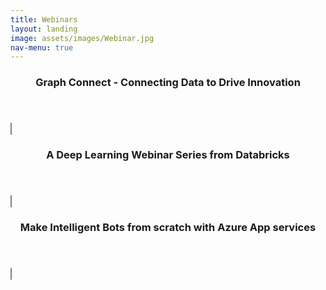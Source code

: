 ```yaml
---
title: Webinars
layout: landing
image: assets/images/Webinar.jpg
nav-menu: true
---
```


<!-- Main -->
<div id="main">

<!-- One -->

<section id="one" class="spotlights">
<div class="inner">
	<header class="major">
		<h3>Graph Connect - Connecting Data to Drive Innovation</h3>
	</header>
<div> 
    <object type="text/html" data="https://graphconnect.com/?_ga=2.231332191.1993486388.1536901374-856148542.1508310613#about" width="1024px" height="768px" style="overflow:auto;border:1px ridge grey">
    </object>
 </div>
</div>
</section>

<!-- Two -->
<section id="two" class="spotlights">
<div class="inner">
	<header class="major">
		<h3>A Deep Learning Webinar Series from Databricks</h3>
	</header>
<div> 
    <object type="text/html" data="https://pages.databricks.com/201809-US-WB-Intro-NeuralNetworks.html?utm_source=databricks&utm_medium=email&utm_campaign=701610000008eAWAAY&mkt_tok=eyJpIjoiWlRobVltSTVaakZqWkdJNSIsInQiOiJxRmM4enlGd2JSTHBhWlwvQnI3elpkWUZ1SGYrMzFHZ2I2NjBab1wvblp4bmxDR1F0eGZMSlRRa0FGN1FOXC9sMmlNcXB0WnJSem5GU053b3kxb0hCRkZHdTlQXC9BbktIZ0pnRG1YUnJEOHFKS3NhYmlWWUJEMEd3Y0NUZFdPd2s2aGkifQ%3D%3D" width="1024px" height="768px" style="overflow:auto;border:1px ridge grey">
    </object>
 </div>
</div>
</section>

<!-- Three -->
<section id="three">
	<div class="inner">
	<header class="major">
<h3>Make Intelligent Bots from scratch with Azure App services</h3>
	</header>
<!--		<p>Nullam et orci eu lorem consequat tincidunt vivamus et sagittis libero. Mauris aliquet magna magna sed nunc rhoncus pharetra. Pellentesque condimentum sem. In efficitur ligula tate urna. Maecenas laoreet massa vel lacinia pellentesque lorem ipsum dolor. Nullam et orci eu lorem consequat tincidunt. Vivamus et sagittis libero. Mauris aliquet magna magna sed nunc rhoncus amet pharetra et feugiat tempus.</p>
		<ul class="actions">
			<li><a href="generic.html" class="button next">Get Started</a></li>
		</ul> -->
<div> 
    <object type="text/html" data="https://info.microsoft.com/IN-AZUREPLAT-WBNR-FY19-09Sep-18-MakeIntelligentBotsfromscratchwithAzureAppservices-MCW0008741_01Registration-ForminBody.html?ls=Email&mkt_tok=eyJpIjoiT0RNNU9ESmhOek14WVdOaCIsInQiOiJTckhCd0pKUzAzTzJST0ZQdnhObnd1VDRQR3VWM3kwVFwvR0lHMmVCT3llWGh6R0EzeDYxSlp3M0tlamhiZlhcL2JKdzFqZTRROXIwd0JRTys3c1N5VHBoSEFlRVJTcXFVSGNFT3Y1TDVpZ3pLWWhEa2t6WXZCam8zekxURGN0dXQxUTNRS1dVejk3WGkxUWlKV2dUK0lOQT09In0%3D" width="1024px" height="768px" style="overflow:auto;border:1px ridge grey">
    </object>
 </div>
	</div>	
</section>

</div>
